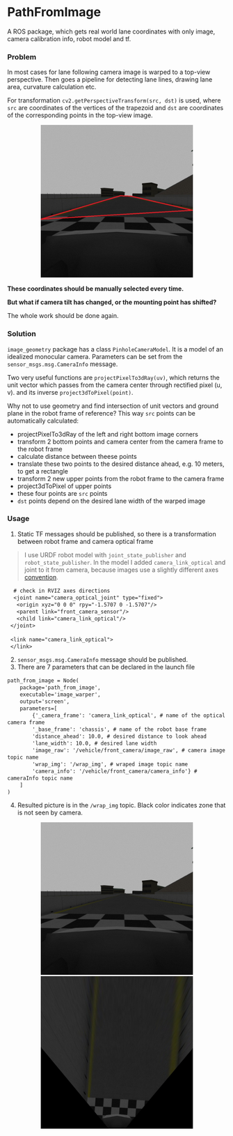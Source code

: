 # PathFromImage
A ROS package, which gets real world lane coordinates with only image, camera calibration info, robot model and tf.

### Problem

In most cases for lane following camera image is warped to a top-view perspective. Then goes a pipeline for detecting lane lines, drawing lane area, curvature calculation etc.

For transformation `cv2.getPerspectiveTransform(src, dst)` is used, where `src` are coordinates of the vertices of the trapezoid and `dst` are coordinates of the corresponding points in the top-view image.
<p align="center">
  <img src="resource/cv_image - trapez.jpg" width="350" title="trapezoid">
</p>

<b>These coordinates should be manually selected every time.

But what if camera tilt has changed, or the mounting point has shifted?</b>

The whole work should be done again.

### Solution

`image_geometry` package has a class `PinholeCameraModel`. It is a model of an idealized monocular camera. Parameters can be set from the `sensor_msgs.msg.CameraInfo` message.

Two very useful functions are `projectPixelTo3dRay(uv)`, which returns the unit vector which passes from the camera center through rectified pixel (u, v). and its inverse `project3dToPixel(point)`.

Why not to use geometry and find intersection of unit vectors and ground plane in the robot frame of reference? This way `src` points can be automatically calculated:
- projectPixelTo3dRay of the left and right bottom image corners
- transform 2 bottom points and camera center from the camera frame to the robot frame
- calculate distance between theese points
- translate these two points to the desired distance ahead, e.g. 10 meters, to get a rectangle
- transform 2 new upper points from the robot frame to the camera frame
- project3dToPixel of upper points
- these four points are `src` points
- `dst` points depend on the desired lane width of the warped image

### Usage

1. Static TF messages should be published, so there is a transformation between robot frame and camera optical frame
> I use URDF robot model with `joint_state_publisher` and `robot_state_publisher`. 
> In the model I added `camera_link_optical` and joint to it from camera, because images use a slightly different axes [convention](http://www.ros.org/reps/rep-0103.html#suffix-frames).
 ```
   # check in RVIZ axes directions
   <joint name="camera_optical_joint" type="fixed">   
    <origin xyz="0 0 0" rpy="-1.5707 0 -1.5707"/>
    <parent link="front_camera_sensor"/>
    <child link="camera_link_optical"/>
  </joint>

  <link name="camera_link_optical">
  </link>
 ```
2. `sensor_msgs.msg.CameraInfo` message should be published.
3. There are 7 parameters that can be declared in the launch file
```
path_from_image = Node(
    package='path_from_image',
    executable='image_warper',
    output='screen',
    parameters=[
        {'_camera_frame': 'camera_link_optical', # name of the optical camera frame
        '_base_frame': 'chassis', # name of the robot base frame
        'distance_ahead': 10.0, # desired distance to look ahead
        'lane_width': 10.0, # desired lane width
        'image_raw': '/vehicle/front_camera/image_raw', # camera image topic name
        'wrap_img': '/wrap_img', # wraped image topic name
        'camera_info': '/vehicle/front_camera/camera_info'} # cameraInfo topic name
    ]
)
```
4. Resulted picture is in the `/wrap_img` topic. Black color indicates zone that is not seen by camera.
<p align="center">
  <img src="resource/cv_image.jpg" width="350" title="image_raw">
  <img src="resource/wraped_image.jpg" width="350" title="wrap_img">
</p>
